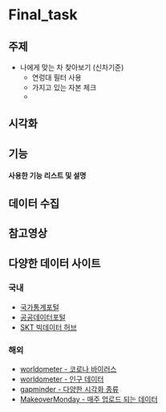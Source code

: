 # Final_task

## 주제
  - 나에게 맞는 차 찾아보기 (신차기준)
    - 연렁대 필터 사용
    - 가지고 있는 자본 체크
    - 

## 시각화


## 기능


#### 사용한 기능 리스트 및 설명


## 데이터 수집


## 참고영상

## 다양한 데이터 사이트
  ### 국내
  - [국가통계포털](http://kosis.kr/index/index.do)
  - [공공데이터포털](https://www.data.go.kr/)
  - [SKT 빅데이터 허브](https://www.bigdatahub.co.kr/index.do)
  ### 해외
  - [worldometer - 코로나 바이러스](https://www.worldometers.info/coronavirus/)
  - [worldometer - 인구 데이터](https://www.worldometers.info/world-population/)  
  - [gapminder - 다양한 시각화 종류](https://www.gapminder.org/tools/#$chart-type=bubbles)  
  - [MakeoverMonday - 매주 업로드 되는 데이터](https://www.makeovermonday.co.uk/data/)
